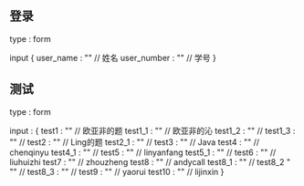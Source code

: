 ## 登录
type : form

input {
	user_name : "" // 姓名
	user_number : "" // 学号
}



## 测试

type : form

input : {
	test1 : "" //  欧亚非的题
	test1_1 : "" // 欧亚非的沁
	test1_2 : "" //
	test1_3 : "" //
	test2 : "" //  Ling的题
	test2_1 : "" //
	test3 : "" //  Java
	test4 : "" //  chenqinyu
	test4_1 : "" //
	test5 : "" // linyanfang
	test5_1 : "" //
	test6 : "" // liuhuizhi
	test7 : "" // zhouzheng
	test8 : "" // andycall
	test8_1 : "" //
	test8_2 " "" //
	test8_3 : "" //
	test9 : "" //  yaorui
	test10 : "" // lijinxin
}


